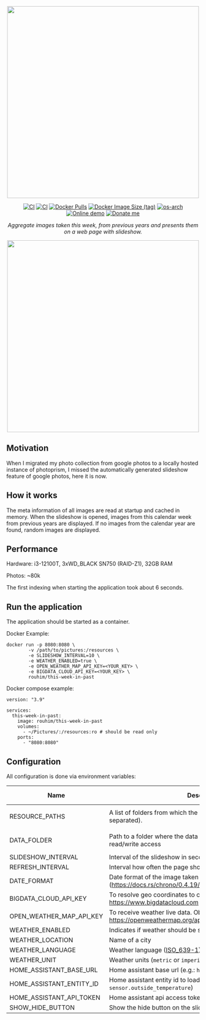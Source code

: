 <p align="center">
  <img src="https://raw.githubusercontent.com/RouHim/this-week-in-past/main/banner.png" width="500">
</p>

<p align="center">
    <a href="https://github.com/RouHim/this-week-in-past/actions/workflows/build-image.yaml"><img src="https://github.com/RouHim/this-week-in-past/actions/workflows/build-image.yaml/badge.svg" alt="CI"></a>
    <a href="https://github.com/RouHim/this-week-in-past/actions/workflows/scheduled-security-audit.yaml"><img src="https://github.com/RouHim/this-week-in-past/actions/workflows/scheduled-security-audit.yaml/badge.svg" alt="CI"></a>
    <a href="https://hub.docker.com/r/rouhim/this-week-in-past"><img alt="Docker Pulls" src="https://img.shields.io/docker/pulls/rouhim/this-week-in-past"></a>
    <a href="https://hub.docker.com/r/rouhim/this-week-in-past/tags"><img alt="Docker Image Size (tag)" src="https://img.shields.io/docker/image-size/rouhim/this-week-in-past/latest"></a>
    <a href="https://hub.docker.com/r/rouhim/this-week-in-past/tags"><img src="https://img.shields.io/badge/ARCH-amd64_•_arm64•_armv7-blueviolet" alt="os-arch"></a>
    <a href="http://152.70.175.46/"><img alt="Online demo" src="https://img.shields.io/static/v1?label=Demo&message=available&color=teal"></a>    
    <a href="https://buymeacoffee.com/rouhim"><img alt="Donate me" src="https://img.shields.io/badge/-buy_me_a%C2%A0coffee-gray?logo=buy-me-a-coffee"></a>  </p>

<p align="center">
    <i>Aggregate images taken this week, from previous years and presents them on a web page with slideshow.</i>
</p>

<p align="center">
  <img src="https://raw.githubusercontent.com/RouHim/this-week-in-past/main/screenshot.jpg" width="500">
</p>

## Motivation

When I migrated my photo collection from google photos to a locally hosted instance of photoprism, I missed the
automatically generated slideshow feature of google photos, here it is now.

## How it works

The meta information of all images are read at startup and cached in memory. When the slideshow is opened, images from
this calendar week from previous years are displayed. If no images from the calendar year are found, random images are
displayed.

## Performance

Hardware: i3-12100T, 3xWD_BLACK SN750 (RAID-Z1), 32GB RAM

Photos: ~80k

The first indexing when starting the application took about 6 seconds.

## Run the application

The application should be started as a container.

Docker Example:

```shell
docker run -p 8080:8080 \
        -v /path/to/pictures:/resources \
        -e SLIDESHOW_INTERVAL=10 \
        -e WEATHER_ENABLED=true \
        -e OPEN_WEATHER_MAP_API_KEY=<YOUR_KEY> \
        -e BIGDATA_CLOUD_API_KEY=<YOUR_KEY> \
        rouhim/this-week-in-past
```

Docker compose example:

```shell
version: "3.9"

services:
  this-week-in-past:
    image: rouhim/this-week-in-past
    volumes:
      - ~/Pictures/:/resources:ro # should be read only
    ports:
      - "8080:8080"
```

## Configuration

All configuration is done via environment variables:

| Name                     | Description                                                                                           | Default value                 |
|--------------------------|-------------------------------------------------------------------------------------------------------|-------------------------------|
| RESOURCE_PATHS           | A list of folders from which the images should be loaded (comma separated).                           | `/resources` (Container only) |
| DATA_FOLDER              | Path to a folder where the data should be stored, needs to read/write access                          | `/data` (Container only)      |
| SLIDESHOW_INTERVAL       | Interval of the slideshow in seconds                                                                  | 30                            |
| REFRESH_INTERVAL         | Interval how often the page should be reloaded in minutes                                             | 180                           |
| DATE_FORMAT              | Date format of the image taken date (https://docs.rs/chrono/0.4.19/chrono/format/strftime/index.html) | %d.%m.%Y                      |
| BIGDATA_CLOUD_API_KEY    | To resolve geo coordinates to city name. Obtain here: https://www.bigdatacloud.com                    |                               |
| OPEN_WEATHER_MAP_API_KEY | To receive weather live data. Obtain here: https://openweathermap.org/api                             |                               |
| WEATHER_ENABLED          | Indicates if weather should be shown in the slideshow                                                 | false                         |
| WEATHER_LOCATION         | Name of a city                                                                                        | Berlin                        |
| WEATHER_LANGUAGE         | Weather language ([ISO_639-1](https://en.wikipedia.org/wiki/ISO_639-1))                               | en                            |
| WEATHER_UNIT             | Weather units (`metric` or `imperial`)                                                                | metric                        |
| HOME_ASSISTANT_BASE_URL  | Home assistant base url (e.g.: `http://192.168.0.123:8123`)                                           |                               |
| HOME_ASSISTANT_ENTITY_ID | Home assistant entity id to load the weather from (e.g.: `sensor.outside_temperature`)                |                               |
| HOME_ASSISTANT_API_TOKEN | Home assistant api access token                                                                       |                               |
| SHOW_HIDE_BUTTON         | Show the hide button on the slideshow                                                                 | false                         |
